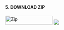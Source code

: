 ### <h4 align="">5. DOWNLOAD ZIP</h4>
<p style="text-align: center; font-size: 1.2em;">
  
<p align="">
<a href='https://github.com/JAMPAN47/JAMPAN-XD/archive/refs/heads/main.zip' target="_blank"><img alt='Zip' src='https://img.shields.io/badge/-DAWNLOAD ZIP-CC00FF?style=for-the-badge&logo=huggingface&logoColor=white'/< width=150 height=28/p></a> </a>
<a><img src='https://i.imgur.com/LyHic3i.gif'/></a>
